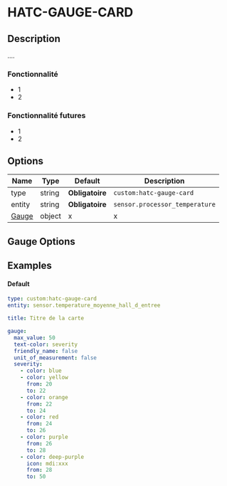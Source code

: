 # HATC-GAUGE-CARD

## Description

....

### Fonctionnalité
- 1
- 2

### Fonctionnalité futures
- 1
- 2

## Options
| Name | Type | Default | Description |
| ---- | ---- | ------- | ----------- |
| type | string | **Obligatoire** | `custom:hatc-gauge-card` |
| entity | string | **Obligatoire** | `sensor.processor_temperature` |
| [Gauge](#gauge-options) | object | x | x |

## Gauge Options

## Examples

#### Default

```yaml
type: custom:hatc-gauge-card
entity: sensor.temperature_moyenne_hall_d_entree

title: Titre de la carte

gauge:
  max_value: 50 
  text-color: severity
  friendly_name: false
  unit_of_measurement: false
  severity:
    - color: blue
    - color: yellow
      from: 20
      to: 22
    - color: orange
      from: 22
      to: 24
    - color: red
      from: 24
      to: 26
    - color: purple
      from: 26
      to: 28
    - color: deep-purple
      icon: mdi:xxx
      from: 28
      to: 50
```